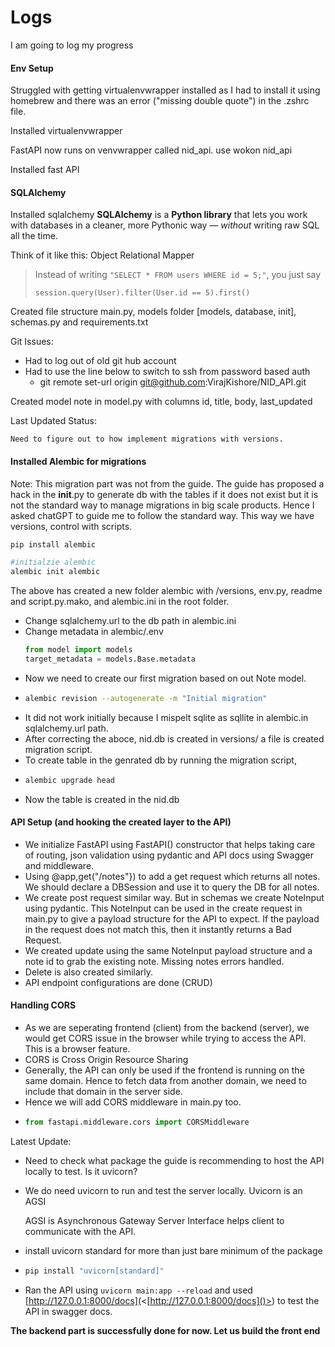 # **Logs**

I am going to log my progress

#### Env Setup

Struggled with getting virtualenvwrapper installed as I had to install it using homebrew and there was an error ("missing double quote") in the .zshrc file.

Installed virtualenvwrapper

FastAPI now runs on venvwrapper called nid_api. use wokon nid_api

Installed fast API

#### SQLAlchemy

Installed sqlalchemy
**SQLAlchemy** is a **Python library** that lets you work with databases in a cleaner, more Pythonic way — _without_ writing raw SQL all the time.

Think of it like this: Object Relational Mapper

> Instead of writing `"SELECT * FROM users WHERE id = 5;"`, you just say
>
> `session.query(User).filter(User.id == 5).first()`

Created file structure
main.py, models folder [models, database, init], schemas.py and requirements.txt

Git Issues:

- Had to log out of old git hub account
- Had to use the line below to switch to ssh from password based auth
  - git remote set-url origin git@github.com:VirajKishore/NID_API.git

Created model note in model.py with columns id, title, body, last_updated

Last Updated Status:

    Need to figure out to how implement migrations with versions.

#### Installed Alembic for migrations

Note: This migration part was not from the guide. The guide has proposed a hack in the **init**.py to generate db with the tables if it does not exist but it is not the standard way to manage migrations in big scale products. Hence I asked chatGPT to guide me to follow the standard way. This way we have versions, control with scripts.

```python
pip install alembic

#initialzie alembic
alembic init alembic
```

The above has created a new folder alembic with /versions, env.py, readme and script.py.mako, and alembic.ini in the root folder.

- Change sqlalchemy.url to the db path in alembic.ini
- Change metadata in alembic/.env
  ```python
  from model import models
  target_metadata = models.Base.metadata
  ```
- Now we need to create our first migration based on out Note model.
- ```bash
  alembic revision --autogenerate -m "Initial migration"
  ```
- It did not work initially because I mispelt sqlite as sqllite in alembic.in sqlalchemy.url path.
- After correcting the aboce, nid.db is created in versions/ a file is created migration script.
- To create table in the genrated db by running the migration script,
- ```bash
  alembic upgrade head
  ```
- Now the table is created in the nid.db

#### API Setup (and hooking the created layer to the API)

- We initialize FastAPI using FastAPI() constructor that helps taking care of routing, json validation using pydantic and API docs using Swagger and middleware.
- Using @app,get("/notes"}) to add a get request which returns all notes. We should declare a DBSession and use it to query the DB for all notes.
- We create post request similar way. But in schemas we create NoteInput using pydantic. This NoteInput can be used in the create request in main.py to give a payload structure for the API to expect. If the payload in the request does not match this, then it instantly returns a Bad Request.
- We created update using the same NoteInput payload structure and a note id to grab the existing note. Missing notes errors handled.
- Delete is also created similarly.
- API endpoint configurations are done (CRUD)

#### Handling CORS

- As we are seperating frontend (client) from the backend (server), we would get CORS issue in the browser while trying to access the API. This is a browser feature.
- CORS is Cross Origin Resource Sharing
- Generally, the API can only be used if the frontend is running on the same domain. Hence to fetch data from another domain, we need to include that domain in the server side.
- Hence we will add CORS middleware in main.py too.
- ```python
  from fastapi.middleware.cors import CORSMiddleware
  ```

Latest Update:

- Need to check what package the guide is recommending to host the API locally to test. Is it uvicorn?
- We do need uvicorn to run and test the server locally. Uvicorn is an AGSI

  AGSI is Asynchronous Gateway Server Interface helps client to communicate with the API.

- install uvicorn standard for more than just bare minimum of the package
- ```bash
  pip install "uvicorn[standard]"
  ```
- Ran the API using `uvicorn main:app --reload` and used [http://127.0.0.1:8000/docs](<[http://127.0.0.1:8000/docs]()>) to test the API in swagger docs.

**The backend part is successfully done for now. Let us build the front end**
